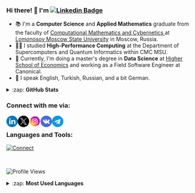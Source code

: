 ### Hi there! 🙌 I'm [![Linkedin Badge](https://img.shields.io/badge/-Tevfik%20Oguzhan%20Aksoy-0072b1?style=flat&logo=Linkedin&logoColor=white)](https://www.linkedin.com/in/axoyto/ "Connect on LinkedIn")

<!--[![Twitter Follow](https://img.shields.io/twitter/follow/axoyto?color=1DA1F2&logo=twitter&style=for-the-badge)](https://twitter.com/intent/follow?original_referer=https%3A%2F%2Fgithub.com%2FTevfikOguzhanAksoy&screen_name=AxoyTO) -->
<!-- #### I'm a learner, student, developer, and investor! -->
<!-- - 🌱 Currently making progress in Computer Graphics and CUDA. -->
- 📚 I'm a **Computer Science** and **Applied Mathematics** graduate from the faculty of <a href="https://en.wikipedia.org/wiki/MSU_Faculty_of_Computational_Mathematics_and_Cybernetics" target="_blank">Computational Mathematics and Cybernetics </a> at <a href="https://en.wikipedia.org/wiki/Moscow_State_University" target="_blank">Lomonosov Moscow State University</a> in Moscow, Russia.
- 👨‍💻 I studied **High-Performance Computing** at the Department of Supercomputers and Quantum Informatics within CMC MSU.
- 📖 Currently, I'm doing a <!-- double -->master's degree in **Data Science** at [Higher School of Economics][HSE]<!--, **Advanced Computational Science** at [Skolkovo Institute of Science and Technology][Skoltech]--> and working as a Field Software Engineer at Canonical. 
- 💬 I speak English, Turkish, Russian, and a bit German.
<!-- - 🌱 Currently making progress in ML and AI. -->

<details>
  <summary>:zap: <b>GitHub Stats</b></summary>
  <img align="left" alt="TevfikOguzhanAksoy's GitHub Stats" src="https://github-readme-stats-sigma-five.vercel.app/api?username=AxoyTO&theme=dark&show_icons=true&hide_border=true_" />
  
</details>

### Connect with me via:

[<img align="left" alt="toaxoy | LinkedIn" width="30px" src="icons/linkedin.png" />][linkedin]
[<img align="left" alt="axoyto | Twitter" width="30px" src="icons/twitter.png" />][twitter]
[<img align="left" alt="toaksoy | Instagram" width="30px" src="icons/instagram.png" />][instagram]
[<img align="left" alt="toaxoy | VK" width="30px" src="icons/vk.png" />][vk]
[<img align="left" alt="toaxoy | Telegram" width="30px" src="icons/telegram.png" />][telegram]
<!-- [<img align="left" alt="Axoy | YouTube" width="25px" src="https://camo.githubusercontent.com/d54e97f5edde790381f7e62b217410df33e066a0dc8f692f2fc6b25fc1768b0c/68747470733a2f2f6564656e742e6769746875622e696f2f537570657254696e7949636f6e732f696d616765732f7376672f796f75747562652e737667" />][youtube] -->
<br>

### Languages and Tools:

[![Connect](https://skillicons.dev/icons?i=c,cpp,python,git,github,bash&perline=6)](https://skillicons.dev)

<!-- <img align="left" alt="C" width="32px" src="https://img.icons8.com/color/50/000000/c-programming.png"/> 
<img align="left" alt="C++" width="32px" src="https://img.icons8.com/color/48/000000/c-plus-plus-logo.png"/> 
<img align="left" alt="Python" width="32px" src="https://img.icons8.com/color/48/000000/python--v2.png"/>
<img align="left" alt="JavaScript" width="32px" src="https://img.icons8.com/color/344/javascript--v1.png"/>
<img align="left" alt="Git" width="32px" src="https://img.icons8.com/color/48/000000/git.png" />
<img align="left" alt="GitHub" width="32px" src="https://img.icons8.com/fluency/48/000000/github.png" />
<img align="left" alt="Visual Studio" width="32px" src="https://img.icons8.com/color/48/000000/visual-studio-2019.png" /> 
<img align="left" alt="Terminal" width="32px" src="https://img.icons8.com/fluency/48/000000/console.png" /> -->

<br>

![Profile Views](https://komarev.com/ghpvc/?username=AxoyTO&style=plastic&color=blue)

<details>

<summary>:zap: <b>Most Used Languages</b> </summary>
<img align="left" alt="LanguageStats" width="px" alt="Tevfik Oguzhan Aksoy's Most Used Languages" src="https://github-readme-stats-sigma-five.vercel.app/api/top-langs/?username=AxoyTO&layout=compact&theme=dark" /> 

</details>


[linkedin]: https://www.linkedin.com/in/axoyto/
[twitter]: https://twitter.com/AxoyTO
[youtube]: https://www.youtube.com/channel/UCJjRWHa_3WJQ2a-4nvnzw5w
[instagram]: https://instagram.com/toaksoy
[vk]: https://vk.com/toaxoy
[telegram]: https://t.me/axoyto

[HSE]: https://en.wikipedia.org/wiki/Higher_School_of_Economics
[Skoltech]: https://en.wikipedia.org/wiki/Skolkovo_Institute_of_Science_and_Technology


